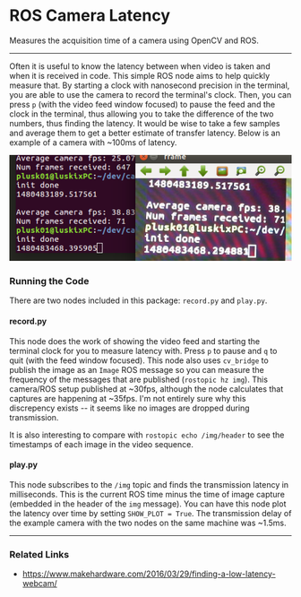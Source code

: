 ROS Camera Latency
==================

Measures the acquisition time of a camera using OpenCV and ROS.

---------------------------

Often it is useful to know the latency between when video is taken and when it is received in code. This simple ROS node aims to help quickly measure that. By starting a clock with nanosecond precision in the terminal, you are able to use the camera to record the terminal's clock. Then, you can press `p` (with the video feed window focused) to pause the feed and the clock in the terminal, thus allowing you to take the difference of the two numbers, thus finding the latency. It would be wise to take a few samples and average them to get a better estimate of transfer latency. Below is an example of a camera with ~100ms of latency.

![cam_latency_example](extras/cam_latency_example.png)

### Running the Code ###

There are two nodes included in this package: `record.py` and `play.py`.

#### record.py ####

This node does the work of showing the video feed and starting the terminal clock for you to measure latency with. Press `p` to pause and `q` to quit (with the feed window focused). This node also uses `cv_bridge` to publish the image as an `Image` ROS message so you can measure the frequency of the messages that are published (`rostopic hz img`). This camera/ROS setup published at ~30fps, although the node calculates that captures are happening at ~35fps. I'm not entirely sure why this discrepency exists -- it seems like no images are dropped during transmission.

 It is also interesting to compare with `rostopic echo /img/header` to see the timestamps of each image in the video sequence.

#### play.py ####

This node subscribes to the `/img` topic and finds the transmission latency in milliseconds. This is the current ROS time minus the time of image capture (embedded in the header of the `img` message). You can have this node plot the latency over time by setting `SHOW_PLOT = True`. The transmission delay of the example camera with the two nodes on the same machine was ~1.5ms.

----------------------------

### Related Links ###
- https://www.makehardware.com/2016/03/29/finding-a-low-latency-webcam/
